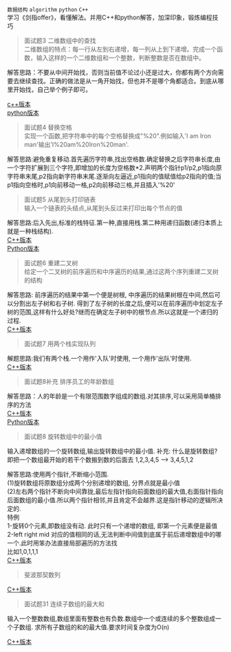 `数据结构` `algorithm` `python` `C++`  
学习《剑指offer》，看懂解法。并用C++和python解答，加深印象，锻炼编程技巧  
> 面试题3 二维数组中的查找  
二维数组的特点：每一行从左到右递增，每一列从上到下递增。完成一个函数，输入这样的一个二维数组和一个整数，判断整数是否在数组中。  

解答思路：不要从中间开始找，否则当前值不论过小还是过大，你都有两个方向需要去继续查找。正确的做法是从一角开始找，但也并不是哪个角都适合。到底从哪里开始找，自己举个例子即可。

[c++版本](./3.cpp)  
[python版本](./3.py)

> 面试题4 替换空格  
实现一个函数,把字符串中的每个空格替换成"%20".例如输入'I am Iron man'输出'I%20am%20Iron%20man'.  

解答思路:避免重复移动.首先遍历字符串,找出空格数.确定替换之后字符串长度,由一个字符扩展到三个字符,即增加的长度为空格数*2.声明两个指针p1/p2,p1指向原字符串末尾,p2指向新字符串末尾.逐渐向左逼近,p1指向的值赋值给p2指向的值;当p1指向空格时,p1向前移动一格,p2向前移动三格,并且插入'%20'  

> 面试题5 从尾到头打印链表  
输入一个链表的头结点,从尾到头反过来打印出每个节点的值  

解答思路:后入先出,标准的栈特征.第一种,直接用栈.第二种用递归函数(递归本质上就是一种栈结构).  
[C++版本](./5.cpp)  
[Python版本](./5.py) 


> 面试题6 重建二叉树  
给定一个二叉树的前序遍历和中序遍历的结果,通过这两个序列重建二叉树的结构  

解答思路: 前序遍历的结果中第一个便是树根, 中序遍历的结果树根在中间,然后可以分割出左子树和右子树. 得到了左子树的长度之后,便可以在前序遍历中划定左子树的范围,这样有什么好处?继而在确定左子树中的根节点.所以这就是一个递归的过程.  
[C++版本](./6.cpp)

> 面试题7 用两个栈实现队列  

解题思路:我们有两个栈.一个用作'入队'时使用, 一个用作'出队'时使用.  
[C++版本](./7.cpp)  


> 面试题8补充 排序员工的年龄数组

解答思路：人的年龄是一个有限范围数字组成的数组.对其排序,可以采用简单桶排序的方法  
[C++版本](./8_b.cpp)  
[Python版本](./8_b.py)  

> 面试题8 旋转数组中的最小值  

输入递增数组的一个旋转数组,输出旋转数组中的最小值.
补充: 什么是旋转数组? 即把一个数组最开始的若干个数搬到数的后面去  1,2,3,4,5 --> 3,4,5,1,2  

解答思路:使用两个指针,不断缩小范围.  
(1)旋转数组将原数组分成两个分别递增的数组, 分界点就是最小值  
(2)左右两个指针不断向中间靠拢,最后左指针指向前面数组的最大值,右面指针指向后面数组的最小值.所以两个指针相邻,并且肯定不会越界.这是指针移动的逻辑所决定的.  
特例  
1-旋转0个元素,即数组没有动. 此时只有一个递增的数组, 即第一个元素便是最值  
2-left right mid 对应的值相同的话,无法判断中间值到底属于前后递增数组中的哪一个.此时用笨办法直接局部遍历的方法找  
            比如1,0,1,1,1  
[C++版本]('./8s.cpp') 

> 斐波那契数列  

[C++版本](./9s.cpp)  

> 面试题31 连续子数组的最大和  

输入一个整数数组,数组里面有整数也有负数.数组中一个或连续的多个整数组成一个子数组.
求所有子数组的和的最大值.要求时间复杂度为O(n)

[C++版本](./8.cpp)  




